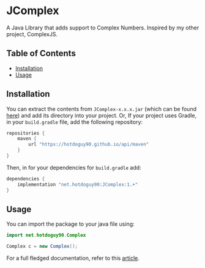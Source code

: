 # JComplex

A Java Library that adds support to Complex Numbers. Inspired by my other project, ComplexJS.

## Table of Contents

* [Installation](https://github.com/HotdoGuy90/JComplex/blob/master/README.md#installation)
* [Usage](https://github.com/HotdoGuy90/JComplex/blob/master/README.md#usage)

## Installation

You can extract the contents from `JComplex-x.x.x.jar` (which can be found [here](https://github.com/HotdoGuy90/JComplex/releases)) and add its directory into your project. Or, If your project uses Gradle, in your `build.gradle` file, add the following repository:
```groovy
repositories {
    maven {
        url "https://hotdoguy90.github.io/api/maven"
    }
}
```

Then, in for your dependencies for `build.gradle` add:

```groovy
dependencies {
    implementation "net.hotdoguy90:JComplex:1.+"
}
```

## Usage

You can import the package to your java file using:
```java
import net.hotdoguy90.Complex

Complex c = new Complex();
```
For a full fledged documentation, refer to this [article](https://github.com/HotdoGuy90/ComplexJS/tree/master/README.md).

